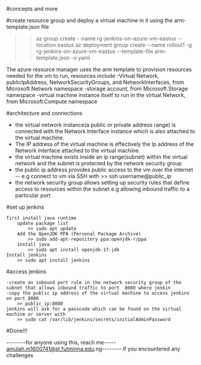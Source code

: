 
#concepts and more

#create resource group and deploy a virtual machine in it using the arm-template.json file

>> az group create --name rg-jenkins-on-azure-vm-eastus --location eastus
>> az deployment group create --name rollout1 -g rg-jenkins-on-azure-vm-eastus --template-file arm-template.json -o yaml

The azure resource manager uses the arm template to provision resources needed for the vm to run, resources include
-Virtual Network, publicIpAddress, NetworkSecurityGroups, and NetworkInterfaces, from Microsoft.Network namespace
-storage account, from Microsoft.Storage namespace
-virtual machine instance itself to run in the virtual Network, from Microsoft.Compute namespace

#architecture and connections

- the virtual network instance(a public or private address range) is connected with the Network Interface instance which is also attached to the virtual machine.
- The IP address of the virtual machine is effectively the Ip address of the Network Interface attached to the virtual machine.
- the virtual machine exists inside an ip range(subnet) within  the virtual network and the subnet is protected by the network security group
- the public ip address provides public access to the vm over the internet
    -- e.g connect to vm via SSH with >> ssh username@public_ip
- the network security group allows setting up security rules that define access to resources within the subnet e.g allowing inbound traffic to 
  a particular port
    

#set up jenkins

    first install java runtime
        update package list
            >> sudo apt update
        Add the OpenJDK PPA (Personal Package Archive)
            >> sudo add-apt-repository ppa:openjdk-r/ppa
        install java
            >> sudo apt install openjdk-17-jdk
    Install jenkins
        >> sudo apt install jenkins
#access jenkins

    -create an inbound port rule in the network security group of the subnet that allows inbound traffic to port  8080 where jenkin 
    -copy the public ip address of the virtual machine to access jenkins on port 8080
        >> public_ip:8080
    jenkins will ask for a passcode which can be found on the virtual machine or server with
        >> sudo cat /var/lib/jenkins/secrets/initialAdminPassword

#Done!!! 






--------for anyone using this, reach me----- amulah.m1600741@st.futminna.edu.ng-------- if you encountered any challenges

    


